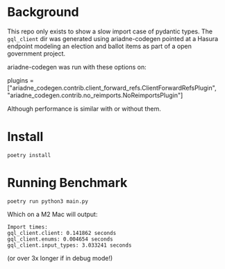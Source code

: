 # Background

This repo only exists to show a slow import case of pydantic types. The `gql_client` dir was generated using ariadne-codegen pointed at a Hasura endpoint modeling an election and ballot items as part of a open government project. 

ariadne-codegen was run with these options on:

plugins = ["ariadne_codegen.contrib.client_forward_refs.ClientForwardRefsPlugin", "ariadne_codegen.contrib.no_reimports.NoReimportsPlugin"]

Although performance is similar with or without them. 

# Install

`poetry install`

# Running Benchmark

`poetry run python3 main.py`

Which on a M2 Mac will output:

```
Import times:
gql_client.client: 0.141862 seconds
gql_client.enums: 0.004654 seconds
gql_client.input_types: 3.033241 seconds
```

(or over 3x longer if in debug mode!)